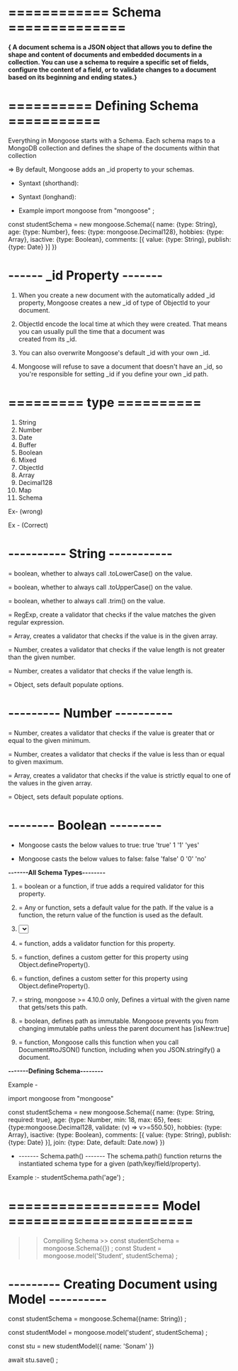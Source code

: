 # ============ Schema ==============

**{ A document schema is a JSON object that allows you to define the shape and content of documents and embedded documents in a collection. You can use a schema to require a specific set of fields, configure the content of a field, or to validate changes to a document based on its beginning and ending states.}**


# ========== Defining Schema ===========

Everything in Mongoose starts with a Schema. Each schema maps to a MongoDB collection and defines the shape of the documents within that collection

=> By default, Mongoose adds an _id property to your schemas.

- Syntaxt (shorthand):
<!-- 
    import mongoose from "mongoose";

    const nameSchema = new mongoose.Schema({
        key1: String,  
        key2: Number,
        key3: mongoose.Decimal128,
        key4: [string],
        key5: Boolean,
        key6: [{key: String, key: Date}],
        key7: Date
    })
-->

- Syntaxt (longhand):
<!-- 
    import mongoose from "mongoose";

    const nameSchema = new mongoose.Schema({
        key1: {type: String},  
        key2: {type: Number},
        key3: {type: mongoose.Decimal128},
        key4: {type: Array},
        key5: {type: Boolean},
        key6: [{key: {type: String}, key: {type: Date}}],
        key7: {type: Date}
    })
-->


- Example 
import mongoose from "mongoose" ;

const studentSchema = new mongoose.Schema({
    name: {type: String},
    age: {type: Number},
    fees: {type: mongoose.Decimal128},
    hobbies: {type: Array},
    isactive: {type: Boolean},
    comments: [{
         value: {type: String}, 
         publish: {type: Date}
    }]
})




# ------   _id Property  -------

1. When you create a new document with the automatically added _id property, Mongoose creates a new _id of type of ObjectId to
   your document.

2. ObjectId encode the local time at which they were created. That means you can usually pull the time that a document was   
   created from its _id.

3. You can also overwrite Mongoose's default _id with your own _id.

4. Mongoose will refuse to save a document that doesn't have an _id, so you're responsible for setting _id if you define your own 
   _id path.



# ========= type ==========
<!-- type is a special property in Mongoose schemas. When Mongoose finds a nested property named
     type in your schema, Mongoose assumes that it needs to define a SchemaType with the given type. -->

 1. String
 2. Number
 3. Date
 4. Buffer
 5. Boolean
 6. Mixed
 7. ObjectId
 8. Array
 9. Decimal128
10. Map
11. Schema


Ex- (wrong)
<!--
const clothSchema = new mongoose.Schema({
    bottomwear: {
        type: String,
        price: Number
    }
}) 
-->


Ex - (Correct)
<!--
const clothSchema = new mongoose.Schema({
    bottomwear: {
        type: {type: String},
        price: Number
    }
})
-->



# ---------- String -----------

<lowercase> = boolean, whether to always call .toLowerCase() on the value.

<uppercase> = boolean, whether to always call .toUpperCase() on the value. 

<trim> = boolean, whether to always call .trim() on the value.

<match> = RegExp, create a validator that checks if the value matches the given regular expression.

<enum> = Array, creates a validator that checks if the value is in the given array.

<minLength> = Number, creates a validator that checks if the value length is not greater than the given number.

<maxLength> = Number, creates a validator that checks if the value length is. 

<populate> = Object, sets default populate options.



# --------- Number ----------

<min> = Number, creates a validator that checks if the value is greater that or equal to the given minimum.

<max> = Number, creates a validator that checks if the value is less than or equal to given maximum.

<enum> = Array, creates a validator that checks if the value is strictly equal to one of the values in the given array.

<populate> = Object, sets default populate options.



# -------- Boolean ---------

- Mongoose casts the below values to true:
true
'true'
1
'1'
'yes'

- Mongoose casts the below values to false:
false
'false'
0
'0'
'no'



**-------All Schema Types--------**

1) <required> = boolean or a function, if true adds a required validator for this property.

2) <default> = Any or function, sets a default value for the path. If the value is a function, the return value of the 
               function is used as the default.

3) <select> = boolean, specified default projections for queries.

4) <validate> = function, adds a validator function for this property.

5) <get> = function, defines a custom getter for this property using Object.defineProperty().

6) <set> = function, defines a custom setter for this property using Object.defineProperty().

7) <alias> = string, mongoose >= 4.10.0 only, Defines a virtual with the given name that gets/sets this path.

8) <immutable> = boolean, defines path as immutable. Mongoose prevents you from changing immutable paths unless the parent 
                 document has [isNew:true]

9) <transform> = function, Mongoose calls this function when you call Document#toJSON() function, including when
                 you JSON.stringify() a document.



**-------Defining Schema--------**

Example - 

import mongoose from "mongoose"

const studentSchema = new mongoose.Schema({
    name: {type: String, required: true},
    age: {type: Number, min: 18, max: 65},
    fees: {type:mongoose.Decimal128, validate: (v) => v>=550.50},
    hobbies: {type: Array},
    isactive: {type: Boolean},
    comments: [{
        value: {type: String},
        publish: {type: Date}
    }],
    join: {type: Date, default: Date.now}
})



- -------  Schema.path() -------
The schema.path() function returns the instantiated schema type for a given (path/key/field/property).

Example :-  studentSchema.path('age') ;





# ================== Model ======================
<!-- 
   Models are fancy constructors compiled from Schema definitions. An instance of a model is called a document. 
   Models are responsible for creating and reading documents from the underlying MongoDB database.
-->

>> Compiling Schema >>
const studentSchema = mongoose.Schema({}) ;
const Student = mongoose.model('Student', studentSchema) ;

<!-- 
    The first argument is the singular name of the collection your model is for. Mongoose automatically looks for the plural, lowercased version of your model name. Thus, for the example above, the model Student if for the students collection in the database.
-->



# --------- Creating Document using Model ----------

<!-- Defining Schema -->
const studentSchema = mongoose.Schema({name: String}) ;

<!-- compiling Schema -->
const studentModel = mongoose.model('student', studentSchema) ;

<!-- Creating Document -->
const stu = new studentModel({
    name: 'Sonam'
})

<!-- Saving Document -->
await stu.save() ;


